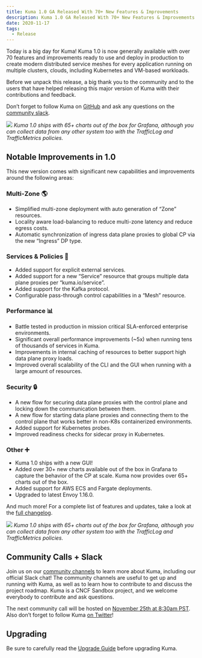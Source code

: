 ```yaml
---
title: Kuma 1.0 GA Released With 70+ New Features & Improvements
description: Kuma 1.0 GA Released With 70+ New Features & Improvements
date: 2020-11-17
tags:
  - Release
---
```


Today is a big day for Kuma! Kuma 1.0 is now generally available with over 70 features and improvements ready to use and deploy in production to create modern distributed service meshes for every application running on multiple clusters, clouds, including Kubernetes and VM-based workloads.

Before we unpack this release, a big thank you to the community and to the users that have helped releasing this major version of Kuma with their contributions and feedback.

Don’t forget to follow Kuma on [GitHub](https://github.com/kumahq/kuma) and ask any questions on the [community slack](https://kuma.io/community/).

![](/images/blog/kuma_1_0_grafana.png)
*Kuma 1.0 ships with 65+ charts out of the box for Grafana, although you can collect data from any other system too with the TrafficLog and TrafficMetrics policies.*

## Notable Improvements in 1.0

This new version comes with significant new capabilities and improvements around the following areas:

### Multi-Zone 🌎

* Simplified multi-zone deployment with auto generation of “Zone” resources.
* Locality aware load-balancing to reduce multi-zone latency and reduce egress costs.
* Automatic synchronization of ingress data plane proxies to global CP via the new “Ingress” DP type.

### Services & Policies 🚀

* Added support for explicit external services.
* Added support for a new “Service” resource that groups multiple data plane proxies per “kuma.io/service”.
* Added support for the Kafka protocol.
* Configurable pass-through control capabilities in a “Mesh” resource.

### Performance 📊
* Battle tested in production in mission critical SLA-enforced enterprise environments.
* Significant overall performance improvements (~5x) when running tens of thousands of services in Kuma.
* Improvements in internal caching of resources to better support high data plane proxy loads.
* Improved overall scalability of the CLI and the GUI when running with a large amount of resources.

### Security 🔒

* A new flow for securing data plane proxies with the control plane and locking down the communication between them.
* A new flow for starting data plane proxies and connecting them to the control plane that works better in non-K8s containerized environments.
* Added support for Kubernetes probes.
* Improved readiness checks for sidecar proxy in Kubernetes.

### Other ➕

* Kuma 1.0 ships with a new GUI!
* Added over 30+ new charts available out of the box in Grafana to capture the behavior of the CP at scale. Kuma now provides over 65+ charts out of the box.
* Added support for AWS ECS and Fargate deployments.
* Upgraded to latest Envoy 1.16.0.

And much more! For a complete list of features and updates, take a look at the [full changelog](https://github.com/kumahq/kuma/blob/master/CHANGELOG.md#060).

![](/images/blog/kuma_1_0_gui.png)
*Kuma 1.0 ships with 65+ charts out of the box for Grafana, although you can collect data from any other system too with the TrafficLog and TrafficMetrics policies.*

## Community Calls + Slack
Join us on our [community channels](https://kuma.io/community/) to learn more about Kuma, including our official Slack chat! The community channels are useful to get up and running with Kuma, as well as to learn how to contribute to and discuss the project roadmap. Kuma is a CNCF Sandbox project, and we welcome everybody to contribute and ask questions.

The next community call will be hosted on [November 25th at 8:30am PST](https://kuma.io/community/). Also don’t forget to follow Kuma [on Twitter](https://twitter.com/kumamesh)!

## Upgrading
Be sure to carefully read the [Upgrade Guide](https://github.com/kumahq/kuma/blob/master/UPGRADE.md) before upgrading Kuma.